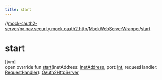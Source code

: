 ```yaml
---
title: start
---
```

//[mock-oauth2-server](../../../index.html)/[no.nav.security.mock.oauth2.http](../index.html)/[MockWebServerWrapper](index.html)/[start](start.html)



# start



[jvm]\
open override fun [start](start.html)(inetAddress: [InetAddress](https://docs.oracle.com/javase/8/docs/api/java/net/InetAddress.html), port: [Int](https://kotlinlang.org/api/latest/jvm/stdlib/kotlin/-int/index.html), requestHandler: [RequestHandler](../index.html#111237332%2FClasslikes%2F863300109)): [OAuth2HttpServer](../-o-auth2-http-server/index.html)




